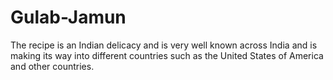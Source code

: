 # Gulab-Jamun
The recipe is an Indian delicacy and is very well known across India and is making its way into different countries such as the United States of America and other countries. 
